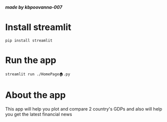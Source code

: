 
***made by kbpoovanna-007***

# Install streamlit
```
pip install streamlit
```


# Run the app
```
streamlit run ./HomePage🏠.py
```

# About the app

This app will help you plot and compare 2 country's GDPs and also will help you get the latest financial news


